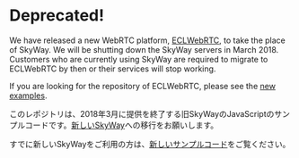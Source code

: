 # Deprecated!

We have released a new WebRTC platform, [ECLWebRTC](https://webrtc.ecl.ntt.com/en/?origin=skyway), to take the place of SkyWay. We will be shutting down the SkyWay servers in March 2018. Customers who are currently using SkyWay are required to migrate to ECLWebRTC by then or their services will stop working.

If you are looking for the repository of ECLWebRTC, please see the <a href="https://github.com/skyway/skyway-js-sdk/tree/master/examples">new examples</a>.

このレポジトリは、2018年3月に提供を終了する旧SkyWayのJavaScriptのサンプルコードです。[新しいSkyWay](https://webrtc.ecl.ntt.com/?origin=skyway)への移行をお願いします。

すでに新しいSkyWayをご利用の方は、[新しいサンプルコード](https://github.com/skyway/skyway-js-sdk/tree/master/examples)をご覧ください。

